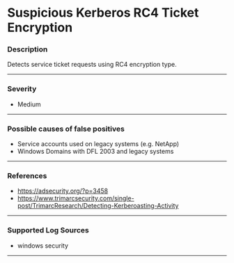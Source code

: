 # Suspicious Kerberos RC4 Ticket Encryption
### Description

Detects service ticket requests using RC4 encryption type.

-------------------
### Severity

- Medium

-------------------
<!---
### Detailed Information

- Why is this alert triggered?
- What are the typical causes that generate this alert? (e.g. port scans, unusual file access activity, etc...)
- Which corroborating information should be looked up?
- Any supporting queries to get more information?
- Any supporting visualizations to get more information?

-------------------
--->
### Possible causes of false positives

- Service accounts used on legacy systems (e.g. NetApp)
- Windows Domains with DFL 2003 and legacy systems

-------------------
### References

- https://adsecurity.org/?p=3458
- https://www.trimarcsecurity.com/single-post/TrimarcResearch/Detecting-Kerberoasting-Activity

-------------------
### Supported Log Sources

- windows security

-------------------

